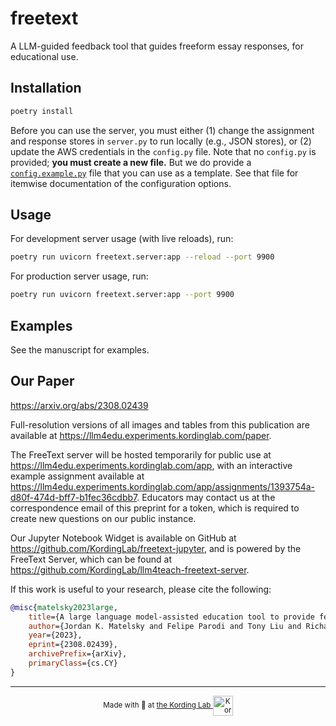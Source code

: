 # freetext

A LLM-guided feedback tool that guides freeform essay responses, for educational use.


## Installation

```bash
poetry install
```

Before you can use the server, you must either (1) change the assignment and response stores in `server.py` to run locally (e.g., JSON stores), or (2) update the AWS credentials in the `config.py` file. Note that no `config.py` is provided; **you must create a new file.** But we do provide a [`config.example.py`](freetext/config.example.py) file that you can use as a template. See that file for itemwise documentation of the configuration options.

## Usage

For development server usage (with live reloads), run:

```bash
poetry run uvicorn freetext.server:app --reload --port 9900
```

For production server usage, run:

```bash
poetry run uvicorn freetext.server:app --port 9900
```

## Examples

See the manuscript for examples.



## Our Paper 
https://arxiv.org/abs/2308.02439

Full-resolution versions of all images and tables from this publication are available at https://llm4edu.experiments.kordinglab.com/paper.

The FreeText server will be hosted temporarily for public use at https://llm4edu.experiments.kordinglab.com/app, with an interactive example assignment available at https://llm4edu.experiments.kordinglab.com/app/assignments/1393754a-d80f-474d-bff7-b1fec36cdbb7. Educators may contact us at the correspondence email of this preprint for a token, which is required to create new questions on our public instance.

Our Jupyter Notebook Widget is available on GitHub at https://github.com/KordingLab/freetext-jupyter, and is powered by the FreeText Server, which can be found at https://github.com/KordingLab/llm4teach-freetext-server.

If this work is useful to your research, please cite the following:

```bibtex
@misc{matelsky2023large,
    title={A large language model-assisted education tool to provide feedback on open-ended responses}, 
    author={Jordan K. Matelsky and Felipe Parodi and Tony Liu and Richard D. Lange and Konrad P. Kording},
    year={2023},
    eprint={2308.02439},
    archivePrefix={arXiv},
    primaryClass={cs.CY}
}
```

<hr /><p align='center'><small>Made with 💚 at <a href='https://kordinglab.com/'> the Kording Lab <img alt='KordingLab.com' align='center' src='https://github.com/KordingLab/chatify-server/assets/693511/39f519fe-b05d-43fb-a5d4-f6792de1dbb6' height='32px'></a></small></p>
